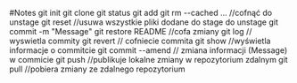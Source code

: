 #Notes
git init
git clone
git status
git add
git rm --cached <file>... //cofnąć do unstage
git reset //usuwa wszystkie pliki dodane do stage do unstage
git commit -m "Message"
git restore README //cofa zmiany
git log // wyswietla commity
git revert <hash> // cofniecie commita
git show <hash> //wyświetla informacje o commitcie
git commit --amend // zmiana informacji (Message) w commicie
git push //publikuje lokalne zmiany w repozytorium zdalnym
git pull //pobiera zmiany ze zdalnego repozytorium